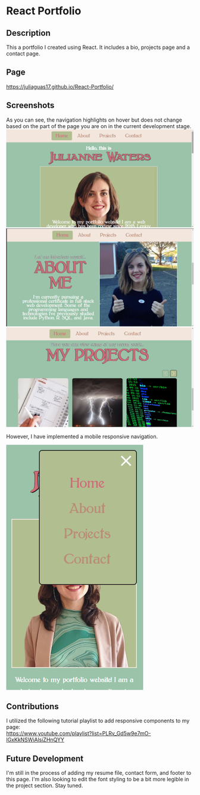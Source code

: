 # React Portfolio

## Description
This a portfolio I created using React. It includes a bio, projects page and a contact page.  

## Page
https://juliaguas17.github.io/React-Portfolio/

## Screenshots
As you can see, the navigation highlights on hover but does not change based on the part of the page you are on in the current development stage.  
![Home](images/Screenshot%20(142).png)
![About](images/Screenshot%20(139).png)
![Projects](images/Screenshot%20(140).png)

However, I have implemented a mobile responsive navigation.  

![Responsive](images/Screenshot%20(141).png)

## Contributions
I utilized the following tutorial playlist to add responsive components to my page:  
https://www.youtube.com/playlist?list=PLRv_Gd5w9e7mO-lGxKkNSWiAlsiZHnQYY

## Future Development
I'm still in the process of adding my resume file, contact form, and footer to this page.  I'm also looking to edit the font styling to be a bit more legible in the project section. Stay tuned.
